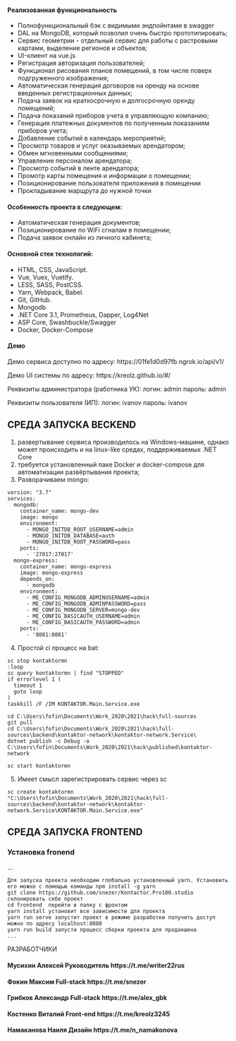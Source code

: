 <h4>Реализованная функциональность</h4>
<ul>
    <li>Полнофункциональный бэк с видимыми эндпойнтами в swagger</li>
    <li>DAL на MongoDB, который позволил очень быстро прототипировать;</li>
    <li>Сервис геометрии - отдельный сервис для работы с растровыми картами, выделение регионов и объектов;</li>
    <li>UI-клиент на vue.js</li>
    <li>Регистрация авторизация пользователей;</li>
    <li>Функционал рисования планов помещений, в том числе поверх подгруженного изображения;</li>
    <li>Автоматическая генерация договоров на оренду на основе введенных регистрационных данных;</li>
    <li>Подача заявок на краткосрочную и долгосрочную оренду помещений;</li>
    <li>Подача показаний приборов учета в управляющую компанию;</li>
    <li>Генерация платежных документов по полученным показаниям приборов учета;</li>
    <li>Добавление событий в календарь мероприятий;</li>
    <li>Просмотр товаров и услуг оказываемых арендатором;</li>
    <li>Обмен мгновенными сообщениями;</li>
    <li>Управление персоналом арендатора;</li>
    <li>Просмотр событий в ленте арендатора;</li>
    <li>Промотр карты помещения и информации о помещении;</li>
    <li>Позиционирование пользователя приложения в помещении</li>
    <li>Прокладывание марщрута до нужной точки</li>
</ul> 
<h4>Особенность проекта в следующем:</h4>
<ul>
 <li>Автоматическая генерация документов;</li>
 <li>Позиционирование по WiFi сгналам в помещении;</li>
 <li>Подача заявок онлайн из личного кабинета;</li>  
 </ul>
<h4>Основной стек технологий:</h4>
<ul>
	<li>HTML, CSS, JavaScript.</li>
	<li>Vue, Vuex, Vuetify.</li>
	<li>LESS, SASS, PostCSS.</li>
	<li>Yarn, Webpack, Babel.</li>
	<li>Git, GitHub.</li>
	<li>Mongodb</li>
	<li>.NET Core 3.1, Prometheus, Dapper, Log4Net</li>
	<li>ASP Core, Swashbuckle/Swagger </li>
	<li>Docker, Docker-Compose</li>  
 </ul>
<h4>Демо</h4>
<p>Демо сервиса доступно по адресу: https://01fe1d0d97fb.ngrok.io/api/v1/ </p>
<p>Демо UI системы по адресу: https://kreolz.github.io/#/ </p>
<p>Реквизиты администратора (работника УК): логин: admin пароль: admin</p>
<p>Реквизиты пользователя (ИП): логин: ivanov пароль: ivanov</p>

СРЕДА ЗАПУСКА BECKEND
------------
1) развертывание сервиса производилось на Windows-машине, однако может происходить и на linux-like средах, поддерживаемых .NET Core
2) требуется установленный паке Docker и docker-compose для автоматизации развёртывания проекта;
3) Разворачиваем mongo:
```
version: "3.7"
services:
  mongodb:
    container_name: mongo-dev
    image: mongo
    environment:
      - MONGO_INITDB_ROOT_USERNAME=admin
      - MONGO_INITDB_DATABASE=auth
      - MONGO_INITDB_ROOT_PASSWORD=pass
    ports:
      - '27017:27017'
  mongo-express:
    container_name: mongo-express
    image: mongo-express
    depends_on:
      - mongodb
    environment:
      - ME_CONFIG_MONGODB_ADMINUSERNAME=admin
      - ME_CONFIG_MONGODB_ADMINPASSWORD=pass
      - ME_CONFIG_MONGODB_SERVER=mongo-dev
      - ME_CONFIG_BASICAUTH_USERNAME=admin
      - ME_CONFIG_BASICAUTH_PASSWORD=admin
    ports:
      - '8081:8081'
```
4) Простой ci процесс на bat:
```
sc stop kontaktormn
:loop
sc query kontaktormn | find "STOPPED"
if errorlevel 1 (
  timeout 1
  goto loop
)
taskkill /F /IM KONTAKTOR.Main.Service.exe

cd C:\Users\fofin\Documents\Work_2020\2021\hack\full-sources
git pull
cd C:\Users\fofin\Documents\Work_2020\2021\hack\full-sources\backend\kontaktor-network\kontaktor-network.Service\
dotnet publish -c Debug -o C:\Users\fofin\Documents\Work_2020\2021\hack\published\kontaktor-network

sc start kontaktormn
```
5) Имеет смысл зарегистрировать сервис через sc
 
```sc create kontaktormn "C:\Users\fofin\Documents\Work_2020\2021\hack\full-sources\backend\kontaktor-network\kontaktor-network.Service\KONTAKTOR.Main.Service.exe"```

СРЕДА ЗАПУСКА FRONTEND
------------
### Установка fronend
...
~~~
Для запуска проекта необходим глобально установленный yarn. Установить его можно с помощью команды npm install -g yarn
git clone https://github.com/snezer/Kontactor.Pro100.studio склонировать себе проект 
cd frontend  перейти в папку с фронтом
yarn install установит все зависимости для проекта 
yarn run serve запустит проект в режиме разработки получить доступ можно по адресу localhost:8080
yarn run build запусти процесс сборки проекта для продакшена
...
~~~


РАЗРАБОТЧИКИ

<h4>Мусихин Алексей Руководитель https://t.me/writer22rus</h4>
<h4>Фокин Максим Full-stack https://t.me/snezer</h4>
<h4>Грибков Александр Full-stack https://t.me/alex_gbk</h4>
<h4>Костенко Виталий Front-end https://t.me/kreolz3245</h4>
<h4>Намаканова Наиля Дизайн https://t.me/n_namakonova</h4>
